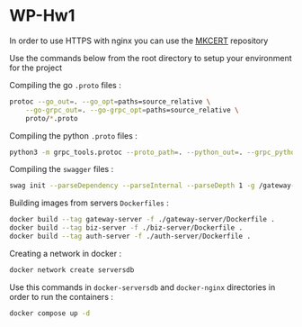 # WP-Hw1
In order to use HTTPS with nginx you can use the [MKCERT](https://github.com/FiloSottile/mkcert) repository

Use the commands below from the root directory to setup your environment for the project

Compiling the go `.proto` files :
```bash
protoc --go_out=. --go_opt=paths=source_relative \
    --go-grpc_out=. --go-grpc_opt=paths=source_relative \
    proto/*.proto
```

Compiling the python `.proto` files :
```bash
python3 -m grpc_tools.protoc --proto_path=. --python_out=. --grpc_python_out=. *.proto
```

Compiling the `swagger` files :
```bash
swag init --parseDependency --parseInternal --parseDepth 1 -g /gateway-server/main.go
```

Building images from servers `Dockerfiles` :
```bash
docker build --tag gateway-server -f ./gateway-server/Dockerfile .
docker build --tag biz-server -f ./biz-server/Dockerfile .
docker build --tag auth-server -f ./auth-server/Dockerfile .
```

Creating a network in docker :
```bash
docker network create serversdb
```

Use this commands in `docker-serversdb` and `docker-nginx` directories in order to run the containers :

```bash
docker compose up -d
```